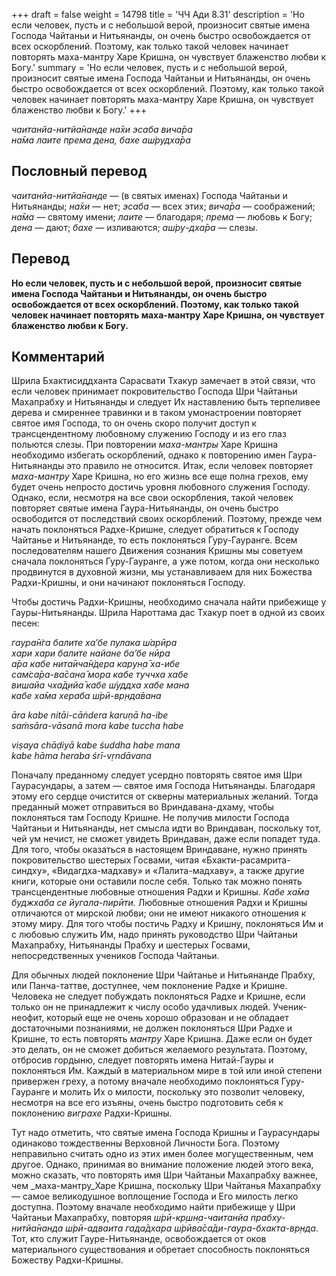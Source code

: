 +++
draft = false
weight = 14798
title = 'ЧЧ Ади 8.31'
description = 'Но если человек, пусть и с небольшой верой, произносит святые имена Господа Чайтаньи и Нитьянанды, он очень быстро освобождается от всех оскорблений. Поэтому, как только такой человек начинает повторять маха-мантру Харе Кришна, он чувствует блаженство любви к Богу.'
summary = 'Но если человек, пусть и с небольшой верой, произносит святые имена Господа Чайтаньи и Нитьянанды, он очень быстро освобождается от всех оскорблений. Поэтому, как только такой человек начинает повторять маха-мантру Харе Кришна, он чувствует блаженство любви к Богу.'
+++

_чаитанйа-нитйа̄нанде на̄хи эсаба вича̄ра  
на̄ма лаите према дена, бахе аш́рудха̄ра_

## Пословный перевод

_чаитанйа_\-_нитйа̄нанде_ — (в святых именах) Господа Чайтаньи и Нитьянанды; _на̄хи_ — нет; _эсаба_ — всех этих; _вича̄ра_ — соображений; _на̄ма_ — святому имени; _лаите_ — благодаря; _према_ — любовь к Богу; _дена_ — дают; _бахе_ — изливаются; _аш́ру_\-_дха̄ра_ — слезы.

## Перевод

**Но если человек, пусть и с небольшой верой, произносит святые имена Господа Чайтаньи и Нитьянанды, он очень быстро освобождается от всех оскорблений. Поэтому, как только такой человек начинает повторять маха-мантру Харе Кришна, он чувствует блаженство любви к Богу.**

## Комментарий

Шрила Бхактисиддханта Сарасвати Тхакур замечает в этой связи, что если человек принимает покровительство Господа Шри Чайтаньи Махапрабху и Нитьянанды и следует Их наставлению быть терпеливее дерева и смиреннее травинки и в таком умонастроении повторяет святое имя Господа, то он очень скоро получит доступ к трансцендентному любовному служению Господу и из его глаз польются слезы. При повторении _маха-мантры_ Харе Кришна необходимо избегать оскорблений, однако к повторению имен Гаура-Нитьянанды это правило не относится. Итак, если человек повторяет _маха-мантру_ Харе Кришна, но его жизнь все еще полна грехов, ему будет очень непросто достичь уровня любовного служения Господу. Однако, если, несмотря на все свои оскорбления, такой человек повторяет святые имена Гаура-Нитьянанды, он очень быстро освободится от последствий своих оскорблений. Поэтому, прежде чем начать поклоняться Радхе-Кришне, следует обратиться к Господу Чайтанье и Нитьянанде, то есть поклоняться Гуру-Гауранге. Всем последователям нашего Движения сознания Кришны мы советуем сначала поклоняться Гуру-Гауранге, а уже потом, когда они несколько продвинутся в духовной жизни, мы устанавливаем для них Божества Радхи-Кришны, и они начинают поклоняться Господу.

Чтобы достичь Радхи-Кришны, необходимо сначала найти прибежище у Гауры-Нитьянанды. Шрила Нароттама дас Тхакур поет в одной из своих песен:

_гаура̄н̇га балите ха’бе пулака ш́арӣра  
хари хари балите найане ба’бе нӣра  
а̄ра кабе нита̄ича̄н̇дера карун̣а̄ ха-ибе  
сам̇са̄ра-ва̄сана̄ мора кабе туччха хабе  
вишайа чха̄д̣ийа̄ кабе ш́уддха хабе мана  
кабе ха̄ма хераба ш́рӣ-вр̣нда̄вана_

_āra kabe nitāi-cāṅdera karuṇā ha-ibe  
saṁsāra-vāsanā mora kabe tuccha habe_

_viṣaya chāḍiyā kabe śuddha habe mana  
kabe hāma heraba śrī-vṛndāvana_

Поначалу преданному следует усердно повторять святое имя Шри Гаурасундары, а затем — святое имя Господа Нитьянанды. Благодаря этому его сердце очистится от скверны материальных желаний. Тогда преданный может отправиться во Вриндавана-дхаму, чтобы поклоняться там Господу Кришне. Не получив милости Господа Чайтаньи и Нитьянанды, нет смысла идти во Вриндаван, поскольку тот, чей ум нечист, не сможет увидеть Вриндаван, даже если попадет туда. Для того, чтобы оказаться в настоящем Вриндаване, нужно принять покровительство шестерых Госвами, читая «Бхакти-расамрита-синдху», «Видагдха-мадхаву» и «Лалита-мадхаву», а также другие книги, которые они оставили после себя. Только так можно понять трансцендентные любовные отношения Радхи и Кришны. _Кабе ха̄ма буджхаба се йугала-пирӣти._ Любовные отношения Радхи и Кришны отличаются от мирской любви; они не имеют никакого отношения к этому миру. Для того чтобы постичь Радху и Кришну, поклоняться Им и с любовью служить Им, надо принять руководство Шри Чайтаньи Махапрабху, Нитьянанды Прабху и шестерых Госвами, непосредственных учеников Господа Чайтаньи.

Для обычных людей поклонение Шри Чайтанье и Нитьянанде Прабху, или Панча-таттве, доступнее, чем поклонение Радхе и Кришне. Человека не следует побуждать поклоняться Радхе и Кришне, если только он не принадлежит к числу особо удачливых людей. Ученик-неофит, который еще не очень хорошо образован и не обладает достаточными познаниями, не должен поклоняться Шри Радхе и Кришне, то есть повторять _мантру_ Харе Кришна. Даже если он будет это делать, он не сможет добиться желаемого результата. Поэтому, отбросив гордыню, следует повторять имена Нитай-Гауры и поклоняться Им. Каждый в материальном мире в той или иной степени привержен греху, а потому вначале необходимо поклоняться Гуру-Гауранге и молить Их о милости, поскольку это позволит человеку, несмотря на все его изъяны, очень быстро подготовить себя к поклонению _виграхе_ Радхи-Кришны.

Тут надо отметить, что святые имена Господа Кришны и Гаурасундары одинаково тождественны Верховной Личности Бога. Поэтому неправильно считать одно из этих имен более могущественным, чем другое. Однако, принимая во внимание положение людей этого века, можно сказать, что повторять имя Шри Чайтаньи Махапрабху важнее, чем _маха-мантру_Харе Кришна, поскольку Шри Чайтанья Махапрабху — самое великодушное воплощение Господа и Его милость легко доступна. Поэтому вначале необходимо найти прибежище у Шри Чайтаньи Махапрабху, повторяя _ш́рӣ-кр̣шн̣а-чаитанйа прабху-нитйа̄нанда ш́рӣ-адваита гада̄дхара ш́рӣва̄са̄ди-гаура-бхакта-вр̣нда_. Тот, кто служит Гауре-Нитьянанде, освобождается от оков материального существования и обретает способность поклоняться Божеству Радхи-Кришны.

